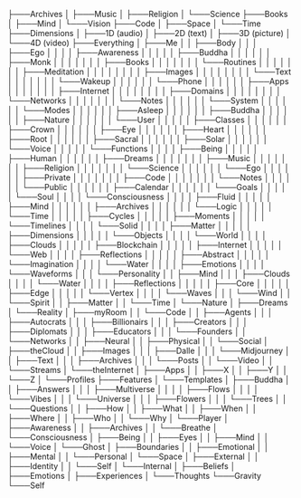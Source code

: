 ├───Archives
│   ├───Music
│   ├───Religion
│   └───Science
├───Books
│   ├───Mind
│   └───Vision
├───Code
│   ├───Space
│   └───Time
├───Dimensions
│   ├───1D (audio)
│   ├───2D (text)
│   ├───3D (picture)
│   └───4D (video)
├───Everything
│   ├───Me
│   │   ├───Body
│   │   │   ├───Ego
│   │   │   │   ├───Awareness
│   │   │   │   │   ├───Buddha
│   │   │   │   │   │   ├───Monk
│   │   │   │   │   │   │   ├───Books
│   │   │   │   │   │   │   └───Routines
│   │   │   │   │   │   │       ├───Meditation
│   │   │   │   │   │   │       │   ├───Images
│   │   │   │   │   │   │       │   └───Text
│   │   │   │   │   │   │       └───Wakeup
│   │   │   │   │   │   └───Phone
│   │   │   │   │   │       ├───Apps
│   │   │   │   │   │       │   ├───Internet
│   │   │   │   │   │       │   │   ├───Domains
│   │   │   │   │   │       │   │   └───Networks
│   │   │   │   │   │       │   └───Notes
│   │   │   │   │   │       └───System
│   │   │   │   │   │           └───Modes
│   │   │   │   │   │               ├───Asleep
│   │   │   │   │   │               ├───Buddha
│   │   │   │   │   │               ├───Nature
│   │   │   │   │   │               └───User
│   │   │   │   │   ├───Classes
│   │   │   │   │   │   ├───Crown
│   │   │   │   │   │   ├───Eye
│   │   │   │   │   │   ├───Heart
│   │   │   │   │   │   ├───Root
│   │   │   │   │   │   ├───Sacral
│   │   │   │   │   │   ├───Solar
│   │   │   │   │   │   └───Voice
│   │   │   │   │   └───Functions
│   │   │   │   ├───Being
│   │   │   │   │   ├───Human
│   │   │   │   │   │   ├───Dreams
│   │   │   │   │   │   │   ├───Music
│   │   │   │   │   │   │   ├───Religion
│   │   │   │   │   │   │   └───Science
│   │   │   │   │   │   └───Ego
│   │   │   │   │   │       ├───Private
│   │   │   │   │   │       │   ├───Code
│   │   │   │   │   │       │   └───Notes
│   │   │   │   │   │       └───Public
│   │   │   │   │   │           ├───Calendar
│   │   │   │   │   │           └───Goals
│   │   │   │   │   └───Soul
│   │   │   │   └───Consciousness
│   │   │   │       ├───Fluid
│   │   │   │       │   ├───Mind
│   │   │   │       │   │   ├───Archives
│   │   │   │       │   │   └───Logic
│   │   │   │       │   └───Time
│   │   │   │       │       ├───Cycles
│   │   │   │       │       ├───Moments
│   │   │   │       │       └───Timelines
│   │   │   │       └───Solid
│   │   │   │           ├───Matter
│   │   │   │           │   ├───Dimensions
│   │   │   │           │   └───Objects
│   │   │   │           └───World
│   │   │   │               ├───Clouds
│   │   │   │               │   ├───Blockchain
│   │   │   │               │   ├───Internet
│   │   │   │               │   └───Web
│   │   │   │               ├───Reflections
│   │   │   │               │   ├───Abstract
│   │   │   │               │   └───Imagination
│   │   │   │               └───Water
│   │   │   │                   ├───Emotions
│   │   │   │                   └───Waveforms
│   │   │   └───Personality
│   │   ├───Mind
│   │   │   ├───Clouds
│   │   │   │   └───Water
│   │   │   │       ├───Reflections
│   │   │   │       │   ├───Core
│   │   │   │       │   ├───Edge
│   │   │   │       │   └───Vertex
│   │   │   │       └───Waves
│   │   │   └───Wind
│   │   └───Spirit
│   │       ├───Matter
│   │       └───Time
│   └───Nature
│       ├───Dreams
│       └───Reality
│           ├───myRoom
│           │   └───Code
│           │       ├───Agents
│           │       │   ├───Autocrats
│           │       │   ├───Billionairs
│           │       │   ├───Creators
│           │       │   ├───Diplomats
│           │       │   ├───Educators
│           │       │   └───Founders
│           │       └───Networks
│           │           ├───Neural
│           │           ├───Physical
│           │           └───Social
│           ├───theCloud
│           │   ├───Images
│           │   │   ├───Dalle
│           │   │   └───Midjourney
│           │   ├───Text
│           │   │   ├───Archives
│           │   │   └───Posts
│           │   └───Video
│           │       └───Streams
│           └───theInternet
│               ├───Apps
│               │   ├───X
│               │   ├───Y
│               │   └───Z
│               └───Profiles
├───Features
│   └───Templates
│       ├───Buddha
│       │   ├───Answers
│       │   │   ├───Multiverse
│       │   │   │   ├───Flows
│       │   │   │   └───Vibes
│       │   │   └───Universe
│       │   │       ├───Flowers
│       │   │       └───Trees
│       │   └───Questions
│       │       ├───How
│       │       ├───What
│       │       ├───When
│       │       ├───Where
│       │       ├───Who
│       │       └───Why
│       └───Player
│           ├───Awareness
│           │   ├───Archives
│           │   └───Breathe
│           └───Consciousness
│               ├───Being
│               │   ├───Eyes
│               │   ├───Mind
│               │   └───Voice
│               └───Ghost
│                   ├───Boundaries
│                   │   ├───Emotional
│                   │   ├───Mental
│                   │   └───Personal
│                   └───Space
│                       ├───External
│                       │   ├───Identity
│                       │   └───Self
│                       └───Internal
│                           ├───Beliefs
│                           ├───Emotions
│                           ├───Experiences
│                           └───Thoughts
└───Gravity
    └───Self